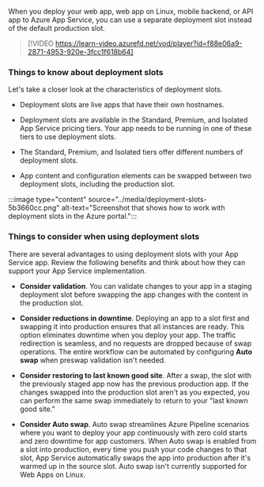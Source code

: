 When you deploy your web app, web app on Linux, mobile backend, or API app to Azure App Service, you can use a separate deployment slot instead of the default production slot.

> [!VIDEO https://learn-video.azurefd.net/vod/player?id=f88e06a9-2871-4953-920e-3fcc1f618b64]

### Things to know about deployment slots

Let's take a closer look at the characteristics of deployment slots.

- Deployment slots are live apps that have their own hostnames.

- Deployment slots are available in the Standard, Premium, and Isolated App Service pricing tiers. Your app needs to be running in one of these tiers to use deployment slots.

- The Standard, Premium, and Isolated tiers offer different numbers of deployment slots.

- App content and configuration elements can be swapped between two deployment slots, including the production slot.

:::image type="content" source="../media/deployment-slots-5b3660cc.png" alt-text="Screenshot that shows how to work with deployment slots in the Azure portal.":::

### Things to consider when using deployment slots

There are several advantages to using deployment slots with your App Service app. Review the following benefits and think about how they can support your App Service implementation.

- **Consider validation**. You can validate changes to your app in a staging deployment slot before swapping the app changes with the content in the production slot.

- **Consider reductions in downtime**. Deploying an app to a slot first and swapping it into production ensures that all instances are ready. This option eliminates downtime when you deploy your app. The traffic redirection is seamless, and no requests are dropped because of swap operations. The entire workflow can be automated by configuring **Auto swap** when preswap validation isn't needed.

- **Consider restoring to last known good site**. After a swap, the slot with the previously staged app now has the previous production app. If the changes swapped into the production slot aren't as you expected, you can perform the same swap immediately to return to your "last known good site."

- **Consider Auto swap**. Auto swap streamlines Azure Pipeline scenarios where you want to deploy your app continuously with zero cold starts and zero downtime for app customers. When Auto swap is enabled from a slot into production, every time you push your code changes to that slot, App Service automatically swaps the app into production after it's warmed up in the source slot. Auto swap isn't currently supported for Web Apps on Linux.